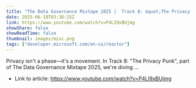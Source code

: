```yaml
---
title: "The Data Governance Mixtape 2025 |  Track 8: &quot;The Privacy Punk&quot; (Punk Rock)"
date: 2025-06-10T03:38:15Z
link: https://www.youtube.com/watch?v=P4LI9xBUjmg
showShare: false
showReadTime: false
thumbnail: images/misc.png
tags: ["developer.microsoft.com/en-us/reactor"]
---
```

Privacy isn't a phase—it's a movement. In Track 8: "The Privacy Punk", part of The Data Governance Mixtape 2025, we're diving ...

- Link to article: https://www.youtube.com/watch?v=P4LI9xBUjmg